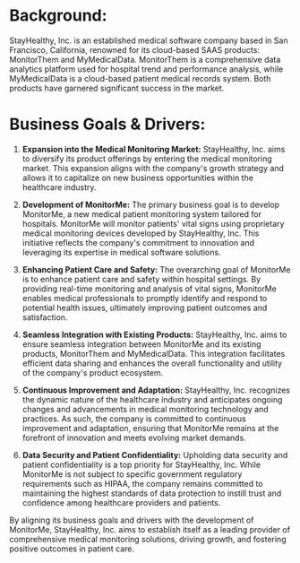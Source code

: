 # Background:
StayHealthy, Inc. is an established medical software company based in San Francisco, California, renowned for its cloud-based SAAS products: MonitorThem and MyMedicalData. MonitorThem is a comprehensive data analytics platform used for hospital trend and performance analysis, while MyMedicalData is a cloud-based patient medical records system. Both products have garnered significant success in the market.

# Business Goals & Drivers:
1. **Expansion into the Medical Monitoring Market:** StayHealthy, Inc. aims to diversify its product offerings by entering the medical monitoring market. This expansion aligns with the company's growth strategy and allows it to capitalize on new business opportunities within the healthcare industry.

2. **Development of MonitorMe:** The primary business goal is to develop MonitorMe, a new medical patient monitoring system tailored for hospitals. MonitorMe will monitor patients' vital signs using proprietary medical monitoring devices developed by StayHealthy, Inc. This initiative reflects the company's commitment to innovation and leveraging its expertise in medical software solutions.

3. **Enhancing Patient Care and Safety:** The overarching goal of MonitorMe is to enhance patient care and safety within hospital settings. By providing real-time monitoring and analysis of vital signs, MonitorMe enables medical professionals to promptly identify and respond to potential health issues, ultimately improving patient outcomes and satisfaction.

4. **Seamless Integration with Existing Products:** StayHealthy, Inc. aims to ensure seamless integration between MonitorMe and its existing products, MonitorThem and MyMedicalData. This integration facilitates efficient data sharing and enhances the overall functionality and utility of the company's product ecosystem.

5. **Continuous Improvement and Adaptation:** StayHealthy, Inc. recognizes the dynamic nature of the healthcare industry and anticipates ongoing changes and advancements in medical monitoring technology and practices. As such, the company is committed to continuous improvement and adaptation, ensuring that MonitorMe remains at the forefront of innovation and meets evolving market demands.

6. **Data Security and Patient Confidentiality:** Upholding data security and patient confidentiality is a top priority for StayHealthy, Inc. While MonitorMe is not subject to specific government regulatory requirements such as HIPAA, the company remains committed to maintaining the highest standards of data protection to instill trust and confidence among healthcare providers and patients.

By aligning its business goals and drivers with the development of MonitorMe, StayHealthy, Inc. aims to establish itself as a leading provider of comprehensive medical monitoring solutions, driving growth, and fostering positive outcomes in patient care.
